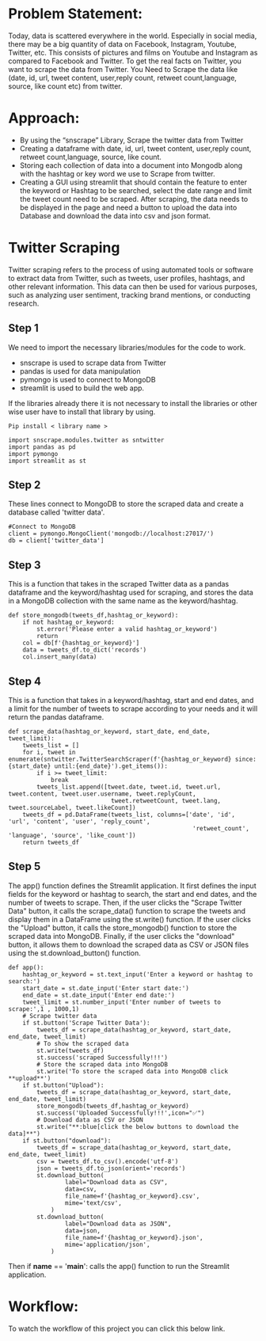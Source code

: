 # Problem Statement:
Today, data is scattered everywhere in the world. Especially in social media, there may be a big quantity of data on Facebook, Instagram, Youtube, Twitter, etc. This consists of pictures and films on Youtube and Instagram as compared to Facebook and Twitter. To get the real facts on Twitter, you want to scrape the data from Twitter. You Need to Scrape the data like (date, id, url, tweet content, user,reply count, retweet count,language, source, like count etc) from twitter.
# Approach:
+ By using the “snscrape” Library, Scrape the twitter data from Twitter
+ Creating a dataframe with date, id, url, tweet content, user,reply count, retweet count,language, source, like count.
+ Storing each collection of data into a document into Mongodb along with the hashtag or key word we use to Scrape from twitter.
+ Creating a GUI using streamlit that should contain the feature to enter the keyword or Hashtag to be searched, select the date range and limit the tweet count need to be scraped. After scraping, the data needs to be displayed in the page and need a button to upload the data into Database and download the data into csv and json format.
# Twitter Scraping
Twitter scraping refers to the process of using automated tools or software to extract data from Twitter, such as tweets, user profiles, hashtags, and other relevant information. This data can then be used for various purposes, such as analyzing user sentiment, tracking brand mentions, or conducting research.
## Step 1
We need to import the necessary libraries/modules for the code to work.
+ snscrape is used to scrape data from Twitter
+ pandas is used for data manipulation
+ pymongo is used to connect to MongoDB
+ streamlit is used to build the web app.

If the libraries already there it is not necessary to install the libraries or other wise user have to install that library by using.
```
Pip install < library name >
```
```
import snscrape.modules.twitter as sntwitter
import pandas as pd
import pymongo
import streamlit as st
```
## Step 2
These lines connect to MongoDB to store the scraped data and create a database called 'twitter data'.
```
#Connect to MongoDB
client = pymongo.MongoClient('mongodb://localhost:27017/')
db = client['twitter_data']
```
## Step 3
This is a function that takes in the scraped Twitter data as a pandas dataframe and the keyword/hashtag used for scraping, and stores the data in a MongoDB collection with the same name as the keyword/hashtag.
```
def store_mongodb(tweets_df,hashtag_or_keyword):
    if not hashtag_or_keyword:
        st.error('Please enter a valid hashtag_or_keyword')
        return
    col = db[f'{hashtag_or_keyword}']
    data = tweets_df.to_dict('records')
    col.insert_many(data)
```
## Step 4
This is a function that takes in a keyword/hashtag, start and end dates, and a limit for the number of tweets to scrape according to your needs and it will return the pandas dataframe. 
```
def scrape_data(hashtag_or_keyword, start_date, end_date, tweet_limit):
    tweets_list = []
    for i, tweet in enumerate(sntwitter.TwitterSearchScraper(f'{hashtag_or_keyword} since:{start_date} until:{end_date}').get_items()):
        if i >= tweet_limit:
            break
        tweets_list.append([tweet.date, tweet.id, tweet.url, tweet.content, tweet.user.username, tweet.replyCount,
                             tweet.retweetCount, tweet.lang, tweet.sourceLabel, tweet.likeCount])
    tweets_df = pd.DataFrame(tweets_list, columns=['date', 'id', 'url', 'content', 'user', 'reply_count',
                                                    'retweet_count', 'language', 'source', 'like_count'])
    return tweets_df
```
## Step 5
The app() function defines the Streamlit application. It first defines the input fields for the keyword or hashtag to search, the start and end dates, and the number of tweets to scrape. 
Then, if the user clicks the "Scrape Twitter Data" button, it calls the scrape_data() function to scrape the tweets and display them in a DataFrame using the st.write() function. 
If the user clicks the "Upload" button, it calls the store_mongodb() function to store the scraped data into MongoDB.
Finally, if the user clicks the "download" button, it allows them to download the scraped data as CSV or JSON files using the st.download_button() function.
```
def app():
    hashtag_or_keyword = st.text_input('Enter a keyword or hashtag to search:')
    start_date = st.date_input('Enter start date:')
    end_date = st.date_input('Enter end date:')
    tweet_limit = st.number_input('Enter number of tweets to scrape:',1 , 1000,1)
    # Scrape twitter data
    if st.button('Scrape Twitter Data'):
        tweets_df = scrape_data(hashtag_or_keyword, start_date, end_date, tweet_limit)
        # To show the scraped data
        st.write(tweets_df)
        st.success('scraped Successfully!!!')
        # Store the scraped data into MongoDB
        st.write('To store the scraped data into MongoDB click **upload**')
    if st.button("Upload"):
        tweets_df = scrape_data(hashtag_or_keyword, start_date, end_date, tweet_limit)
        store_mongodb(tweets_df,hashtag_or_keyword)
        st.success('Uploaded Successfully!!!',icon="✅")
        # Download data as CSV or JSON
        st.write("**:blue[click the below buttons to download the data]**")
    if st.button("download"):
        tweets_df = scrape_data(hashtag_or_keyword, start_date, end_date, tweet_limit)
        csv = tweets_df.to_csv().encode('utf-8')
        json = tweets_df.to_json(orient='records')
        st.download_button(
                label="Download data as CSV",
                data=csv,
                file_name=f'{hashtag_or_keyword}.csv',
                mime='text/csv',
            )
        st.download_button(
                label="Download data as JSON",
                data=json,
                file_name=f'{hashtag_or_keyword}.json',
                mime='application/json',
            )
 ```
Then if __name__ == '__main__': calls the app() function to run the Streamlit application.
# Workflow:
To watch the workflow of this project you can click this below link.

